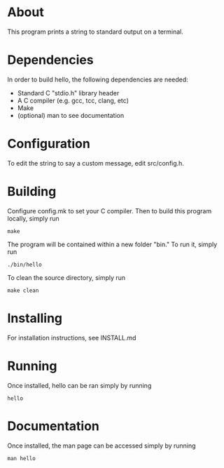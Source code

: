 About
=====

This program prints a string to standard output on a terminal.

Dependencies
============

In order to build hello, the following dependencies are needed:

-   Standard C "stdio.h" library header
-   A C compiler (e.g. gcc, tcc, clang, etc)
-   Make
-   (optional) man to see documentation

Configuration
=============

To edit the string to say a custom message, edit src/config.h.

Building
========

Configure config.mk to set your C compiler. Then to build this program
locally, simply run

    make

The program will be contained within a new folder "bin." To run it,
simply run

    ./bin/hello

To clean the source directory, simply run

    make clean

Installing
==========

For installation instructions, see INSTALL.md

Running
=======

Once installed, hello can be ran simply by running

    hello

Documentation
=============

Once installed, the man page can be accessed simply by running

    man hello
